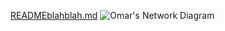 [READMEblahblah.md](https://github.com/oxa111/Cybersecurity-Portfolio/files/7450438/READMEblahblah.md)
![Omar's Network Diagram](https://user-images.githubusercontent.com/93498381/139614178-59ddd0a9-f666-4fb3-9c96-4b52edaa08ac.png)
